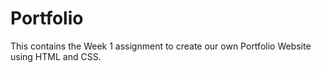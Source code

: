 # Portfolio

This contains the Week 1 assignment to create our own Portfolio Website using HTML and CSS. 
